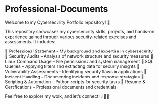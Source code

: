 # Professional-Documents
Welcome to my Cybersecurity Portfolio repository! 🚀

This repository showcases my cybersecurity skills, projects, and hands-on experience gained through various security-related exercises and assessments. It includes:

🔹 Professional Statement – My background and expertise in cybersecurity                                                                                                        
🔹 Security Audits – Analysis of network structure and security measures
🔹 Linux Command Usage – File permissions and system management
🔹 SQL Queries – Applying filters and extracting data for security insights
🔹 Vulnerability Assessments – Identifying security flaws in applications
🔹 Incident Handling – Documenting incidents and response strategies
🔹 Scripting & Automation – Python scripts for security tasks
🔹 Resume & Certifications – Professional documents and credentials

Feel free to explore my work, and let’s connect! 💡🚀🔐
